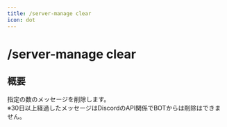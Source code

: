 ```yaml
---
title: /server-manage clear
icon: dot
---
```


# /server-manage clear
## 概要
指定の数のメッセージを削除します。
<br>※30日以上経過したメッセージはDiscordのAPI関係でBOTからは削除はできません。
